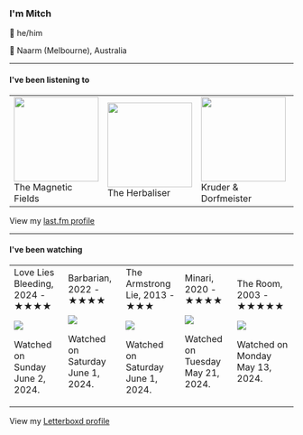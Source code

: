 <article><h3>I&#x27;m Mitch</h3><section><p>👨 he/him</p><p>📍 Naarm (Melbourne), Australia</p></section><hr/><section><h4>I&#x27;ve been listening to</h4><table><tbody><td><img src="https://lastfm.freetls.fastly.net/i/u/174s/8695a71527f248f3c8a9875b42d0f508.png" height="150px" alt="" role="presentation"/><br/>The Magnetic Fields</td><td><img src="https://lastfm.freetls.fastly.net/i/u/174s/511be7d4d4b49bdb68f7583146c67936.png" height="150px" alt="" role="presentation"/><br/>The Herbaliser</td><td><img src="https://lastfm.freetls.fastly.net/i/u/174s/e08138e02d9d4d8c9379b15b7205fc8f.png" height="150px" alt="" role="presentation"/><br/>Kruder &amp; Dorfmeister</td><td><img src="https://lastfm.freetls.fastly.net/i/u/174s/8d2e49006c0bd77fd2ed16cd0833e0b1.png" height="150px" alt="" role="presentation"/><br/>Chihei Hatakeyama</td><td><img src="https://lastfm.freetls.fastly.net/i/u/174s/0934527aabdc29d0319fd68e5872216d.png" height="150px" alt="" role="presentation"/><br/>Charli XCX</td></tbody></table><span>View my <a href="https://www.last.fm/user/my-slab">last.fm profile</a></span></section><hr/><section><h4>I&#x27;ve been watching</h4><table><tbody><td>Love Lies Bleeding, 2024 - ★★★★<br/><span> <p><img src="https://a.ltrbxd.com/resized/film-poster/8/5/3/0/1/1/853011-love-lies-bleeding-0-600-0-900-crop.jpg?v=06376e593e"/></p> <p>Watched on Sunday June 2, 2024.</p> </span></td><td>Barbarian, 2022 - ★★★★<br/><span> <p><img src="https://a.ltrbxd.com/resized/film-poster/8/1/9/6/4/8/819648-barbarian-0-600-0-900-crop.jpg?v=75b067327a"/></p> <p>Watched on Saturday June 1, 2024.</p> </span></td><td>The Armstrong Lie, 2013 - ★★★<br/><span> <p><img src="https://a.ltrbxd.com/resized/film-poster/1/5/2/0/4/9/152049-the-armstrong-lie-0-600-0-900-crop.jpg?v=dd0f8500fc"/></p> <p>Watched on Saturday June 1, 2024.</p> </span></td><td>Minari, 2020 - ★★★★<br/><span> <p><img src="https://a.ltrbxd.com/resized/film-poster/5/4/2/4/4/9/542449-minari-0-600-0-900-crop.jpg?v=29fbd9f379"/></p> <p>Watched on Tuesday May 21, 2024.</p> </span></td><td>The Room, 2003 - ★★★★★<br/><span> <p><img src="https://a.ltrbxd.com/resized/sm/upload/qq/yi/i3/dk/aUC39cFC2KO8CJ0EV0ijIJRr3PT-0-600-0-900-crop.jpg?v=95164ef310"/></p> <p>Watched on Monday May 13, 2024.</p> </span></td></tbody></table><span>View my <a href="https://letterboxd.com/myslab/">Letterboxd profile</a></span></section></article>